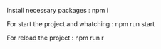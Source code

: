 
Install necessary packages : npm i

For start the project and whatching : npm run start

For reload the project : npm run r
